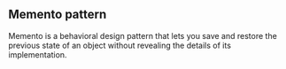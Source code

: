 ## Memento pattern

Memento is a behavioral design pattern that lets you save and restore the previous state of an object without revealing the details of its implementation.
